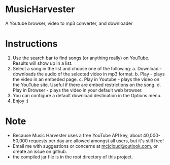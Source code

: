 # MusicHarvester
A Youtube browser, video to mp3 converter, and downloader

# Instructions
1. Use the search bar to find songs (or anything really) on YouTube. Results will show up in a list.
2. Select a song in the list and choose one of the following:
	a. Download - downloads the audio of the selected video in mp3 format.
	b. Play - plays the video in an embeded page.
	c. Play in Youtube - plays the video on the YouTube site. Useful if there are embed restrictions on the song.
	d. Play in Browser - plays the video in your default web browser.
3. You can configure a default download destination in the Options menu.
4. Enjoy :)

# Note
* Because Music Harvester uses a free YouTube API key, about 40,000-50,000 requests per day are allowed amongst all users, but it's still free!
* Email me with suggestions or concerns at mcjcloud@outlook.com, or create an issue on github.
* the compiled jar file is in the root directory of this project.
